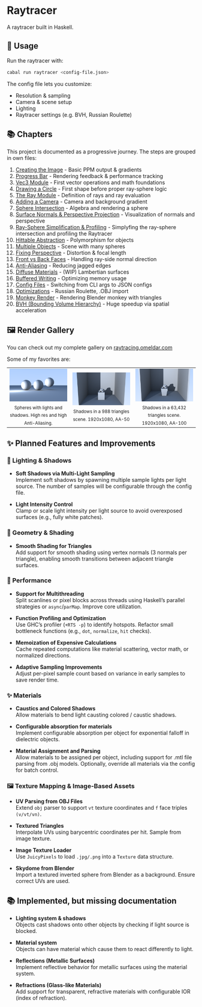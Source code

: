 # Raytracer

A raytracer built in Haskell.

## 🚀 Usage

Run the raytracer with:

```bash
cabal run raytracer <config-file.json>
```

The config file lets you customize:

- Resolution & sampling
- Camera & scene setup
- Lighting
- Raytracer settings (e.g. BVH, Russian Roulette)

## 📚 Chapters

This project is documented as a progressive journey. The steps are grouped in own files:

1. [Creating the Image](./docs/01_image.md) - Basic PPM output & gradients
2. [Progress Bar](./docs/02_progress_bar.md) - Rendering feedback & performance tracking
3. [Vec3 Module](./docs/03_vec3.md) - First vector operations and math foundations
4. [Drawing a Circle](./docs/04_circle.md) - First shape before proper ray-sphere logic
5. [The Ray Module](./docs/05_ray.md) - Definition of rays and ray evaluation
6. [Adding a Camera](./docs/06_camera.md) - Camera and background gradient
7. [Sphere Intersection](./docs/07_sphere.md) - Algebra and rendering a sphere
8. [Surface Normals & Perspective Projection](./docs/08_normals_and_perspective.md) - Visualization of normals and perspective
9. [Ray-Sphere Simplification & Profiling](./docs/09_simplifications_and_profiling.md) - Simplyfing the ray-sphere intersection and profiling the Raytracer
10. [Hittable Abstraction](./docs/10_hittable_abstraction.md) - Polymorphism for objects
11. [Multiple Objects](./docs/11_multiple_objects.md) - Scene with many spheres
12. [Fixing Perspective](./docs/12_fixing_perspective.md) - Distortion & focal length
13. [Front vs Back Faces](./docs/13_front_vs_backfaces.md) - Handling ray-side normal direction
14. [Anti-Aliasing](./docs/14_anti_aliasing.md) - Reducing jagged edges
15. [Diffuse Materials](./docs/15_diffuse_materials.md) - (WIP) Lambertian surfaces
16. [Buffered Writing](./docs/16_buffered_writing.md) - Optimizing memory usage
17. [Config Files](./docs/17_config_files.md) - Switching from CLI args to JSON configs
18. [Optimizations](./docs/18_optimizations.md) - Russian Roulette, .OBJ import
19. [Monkey Render](./docs/19_monkey_render.md) - Rendering Blender monkey with triangles
20. [BVH (Bounding Volume Hierarchy)](./docs/20_bvh.md) - Huge speedup via spatial acceleration

## 🖼️ Render Gallery

You can check out my complete gallery on [raytracing.omeldar.com](https://raytracing.omeldar.com)

Some of my favorites are:

<div align="center">

<table>
  <tr>
    <td align="center" width="33%">
      <img src="./docs/media/renders/20250313-175001.png" alt="Spheres, Lights, Shadows" width="100%"/><br/>
      <sub>Spheres with lights and shadows. High res and high Anti-Aliasing.</sub>
    </td>
    <td align="center" width="33%">
      <img src="./docs/media/other/complicated_scene.png" alt="988 triangles scene" width="100%"/><br/>
      <sub>Shadows in a 988 triangles scene. 1920x1080, AA-50</sub>
    </td>
    <td align="center" width="33%">
      <img src="./docs/media/other/complex_monkey.png" alt="63k triangles scene" width="100%"/><br/>
      <sub>Shadows in a 63,432 triangles scene. 1920x1080, AA-100</sub>
    </td>
  </tr>
</table>

</div>

## ✨ Planned Features and Improvements

### 🌆 Lighting & Shadows

- **Soft Shadows via Multi-Light Sampling**  
  Implement soft shadows by spawning multiple sample lights per light source. The number of samples will be configurable through the config file.

- **Light Intensity Control**  
  Clamp or scale light intensity per light source to avoid overexposed surfaces (e.g., fully white patches).

### 🔷 Geometry & Shading

- **Smooth Shading for Triangles**  
  Add support for smooth shading using vertex normals (3 normals per triangle), enabling smooth transitions between adjacent triangle surfaces.

### 🚀 Performance

- **Support for Multithreading**  
  Split scanlines or pixel blocks across threads using Haskell’s parallel strategies or `async`/`parMap`. Improve core utilization.

- **Function Profiling and Optimization**  
  Use GHC’s profiler (`+RTS -p`) to identify hotspots. Refactor small bottleneck functions (e.g., `dot`, `normalize`, `hit` checks).

- **Memoization of Expensive Calculations**  
  Cache repeated computations like material scattering, vector math, or normalized directions.

- **Adaptive Sampling Improvements**  
  Adjust per-pixel sample count based on variance in early samples to save render time.

### ✨ Materials

- **Caustics and Colored Shadows**  
  Allow materials to bend light causting colored / caustic shadows.

- **Configurable absorption for materials**  
  Implement configurable absorption per object for exponential falloff in dielectric objects.

- **Material Assignment and Parsing**  
  Allow materials to be assigned per object, including support for .mtl file parsing from .obj models. Optionally, override all materials via the config for batch control.

### 🖼️ Texture Mapping & Image-Based Assets

- **UV Parsing from OBJ Files**  
  Extend `obj` parser to support `vt` texture coordinates and `f` face triples `(v/vt/vn)`.

- **Textured Triangles**  
  Interpolate UVs using barycentric coordinates per hit. Sample from image texture.

- **Image Texture Loader**  
  Use `JuicyPixels` to load `.jpg/.png` into a `Texture` data structure.

- **Skydome from Blender**  
  Import a textured inverted sphere from Blender as a background. Ensure correct UVs are used.

## 📚 Implemented, but missing documentation

- **Lighting system & shadows**  
  Objects cast shadows onto other objects by checking if light source is blocked.

- **Material system**  
  Objects can have material which cause them to react differently to light.

- **Reflections (Metallic Surfaces)**  
  Implement reflective behavior for metallic surfaces using the material system.

- **Refractions (Glass-like Materials)**  
  Add support for transparent, refractive materials with configurable IOR (index of refraction).